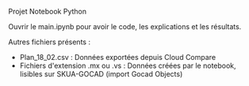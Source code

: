 Projet Notebook Python 

Ouvrir le main.ipynb pour avoir le code, les explications et les résultats.

Autres fichiers présents : 
- Plan_18_02.csv : Données exportées depuis Cloud Compare
- Fichiers d'extension .mx ou .vs : Données créées par le notebook, lisibles sur SKUA-GOCAD (import Gocad Objects)
